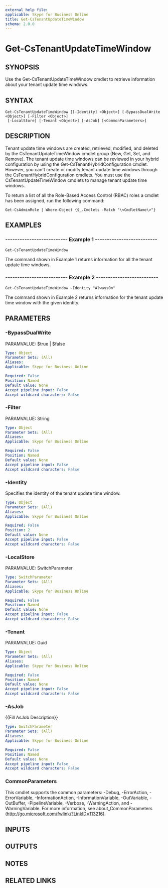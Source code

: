 ```yaml
---
external help file: 
applicable: Skype for Business Online
title: Get-CsTenantUpdateTimeWindow
schema: 2.0.0
---
```


# Get-CsTenantUpdateTimeWindow

## SYNOPSIS
Use the Get-CsTenantUpdateTimeWindow cmdlet to retrieve information about your tenant update time windows.

## SYNTAX

```
Get-CsTenantUpdateTimeWindow [[-Identity] <Object>] [-BypassDualWrite <Object>] [-Filter <Object>]
 [-LocalStore] [-Tenant <Object>] [-AsJob] [<CommonParameters>]
```

## DESCRIPTION
Tenant update time windows are created, retrieved, modified, and deleted by the CsTenantUpdateTimeWindow cmdlet group (New, Get, Set, and Remove).
The tenant update time windows can be reviewed in your hybrid configuration by using the Get-CsTenantHybridConfiguration cmdlet.
However, you can't create or modify tenant update time windows through the CsTenantHybridConfiguration cmdlets.
You must use the CsTenantUpdateTimeWindow cmdlets to manage tenant update time windows.

To return a list of all the Role-Based Access Control (RBAC) roles a cmdlet has been assigned, run the following command:

`Get-CsAdminRole | Where-Object {$_.Cmdlets -Match "\<CmdletName\>"}`

## EXAMPLES

### -------------------------- Example 1 --------------------------
```
Get-CsTenantUpdateTimeWindow
```

The command shown in Example 1 returns information for all the tenant update time windows.

### -------------------------- Example 2 --------------------------
```
Get-CsTenantUpdateTimeWindow -Identity "AlwaysOn"
```

The command shown in Example 2 returns information for the tenant update time window with the given identity.


## PARAMETERS

### -BypassDualWrite
PARAMVALUE: $true | $false

```yaml
Type: Object
Parameter Sets: (All)
Aliases: 
Applicable: Skype for Business Online

Required: False
Position: Named
Default value: None
Accept pipeline input: False
Accept wildcard characters: False
```

### -Filter
PARAMVALUE: String

```yaml
Type: Object
Parameter Sets: (All)
Aliases: 
Applicable: Skype for Business Online

Required: False
Position: Named
Default value: None
Accept pipeline input: False
Accept wildcard characters: False
```

### -Identity
Specifies the identity of the tenant update time window.

```yaml
Type: Object
Parameter Sets: (All)
Aliases: 
Applicable: Skype for Business Online

Required: False
Position: 2
Default value: None
Accept pipeline input: False
Accept wildcard characters: False
```

### -LocalStore
PARAMVALUE: SwitchParameter

```yaml
Type: SwitchParameter
Parameter Sets: (All)
Aliases: 
Applicable: Skype for Business Online

Required: False
Position: Named
Default value: None
Accept pipeline input: False
Accept wildcard characters: False
```

### -Tenant
PARAMVALUE: Guid

```yaml
Type: Object
Parameter Sets: (All)
Aliases: 
Applicable: Skype for Business Online

Required: False
Position: Named
Default value: None
Accept pipeline input: False
Accept wildcard characters: False
```

### -AsJob
{{Fill AsJob Description}}

```yaml
Type: SwitchParameter
Parameter Sets: (All)
Aliases: 
Applicable: Skype for Business Online

Required: False
Position: Named
Default value: None
Accept pipeline input: False
Accept wildcard characters: False
```

### CommonParameters
This cmdlet supports the common parameters: -Debug, -ErrorAction, -ErrorVariable, -InformationAction, -InformationVariable, -OutVariable, -OutBuffer, -PipelineVariable, -Verbose, -WarningAction, and -WarningVariable. For more information, see about_CommonParameters (http://go.microsoft.com/fwlink/?LinkID=113216).

## INPUTS

## OUTPUTS

## NOTES

## RELATED LINKS

